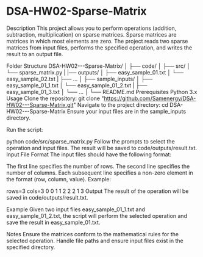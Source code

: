 # DSA-HW02-Sparse-Matrix


Description
This project allows you to perform operations (addition, subtraction, multiplication) on sparse matrices. Sparse matrices are matrices in which most elements are zero. The project reads two sparse matrices from input files, performs the specified operation, and writes the result to an output file.

Folder Structure
DSA-HW02---Sparse-Matrix/
│
├── code/
│   ├── src/
│       └── sparse_matrix.py
|
|── outputs/
│       ├── easy_sample_01.txt
│       └── easy_sample_02.txt
|       ├── ...
│
├── sample_inputs/
│   ├── easy_sample_01_1.txt
│   └── easy_sample_01_2.txt
|   ├── easy_sample_01_3.txt
│   └── ...
│
└── README.md
Prerequisites
Python 3.x
Usage
Clone the repository:
git clone "https://github.com/Samenergy/DSA-HW02---Sparse-Matrix.git"
Navigate to the project directory:
cd DSA-HW02---Sparse-Matrix
Ensure your input files are in the sample_inputs directory.

Run the script:

python code/src/sparse_matrix.py
Follow the prompts to select the operation and input files. The result will be saved to code/outputs/result.txt.
Input File Format
The input files should have the following format:

The first line specifies the number of rows.
The second line specifies the number of columns.
Each subsequent line specifies a non-zero element in the format (row, column, value).
Example:

rows=3
cols=3
0 0 1
1 2 2
2 1 3
Output
The result of the operation will be saved in code/outputs/result.txt.

Example
Given two input files easy_sample_01_1.txt and easy_sample_01_2.txt, the script will perform the selected operation and save the result in easy_sample_01.txt.

Notes
Ensure the matrices conform to the mathematical rules for the selected operation.
Handle file paths and ensure input files exist in the specified directory.
